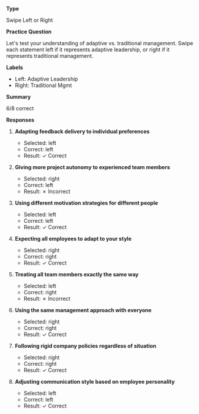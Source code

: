 __Type__

Swipe Left or Right

__Practice Question__

Let's test your understanding of adaptive vs. traditional management. Swipe each statement left if it represents adaptive leadership, or right if it represents traditional management.

__Labels__

- Left: Adaptive Leadership
- Right: Traditional Mgmt

__Summary__

6/8 correct

__Responses__

1. **Adapting feedback delivery to individual preferences**
   - Selected: left
   - Correct: left
   - Result: ✓ Correct

2. **Giving more project autonomy to experienced team members**
   - Selected: right
   - Correct: left
   - Result: ✗ Incorrect

3. **Using different motivation strategies for different people**
   - Selected: left
   - Correct: left
   - Result: ✓ Correct

4. **Expecting all employees to adapt to your style**
   - Selected: right
   - Correct: right
   - Result: ✓ Correct

5. **Treating all team members exactly the same way**
   - Selected: left
   - Correct: right
   - Result: ✗ Incorrect

6. **Using the same management approach with everyone**
   - Selected: right
   - Correct: right
   - Result: ✓ Correct

7. **Following rigid company policies regardless of situation**
   - Selected: right
   - Correct: right
   - Result: ✓ Correct

8. **Adjusting communication style based on employee personality**
   - Selected: left
   - Correct: left
   - Result: ✓ Correct

